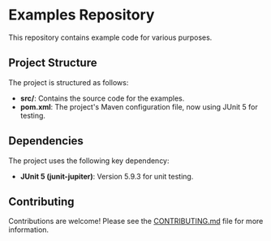 # Examples Repository

This repository contains example code for various purposes.

## Project Structure

The project is structured as follows:

*   **src/**: Contains the source code for the examples.
*   **pom.xml**: The project's Maven configuration file, now using JUnit 5 for testing.

## Dependencies

The project uses the following key dependency:
*   **JUnit 5 (junit-jupiter)**: Version 5.9.3 for unit testing.

## Contributing

Contributions are welcome! Please see the [CONTRIBUTING.md](CONTRIBUTING.md) file for more information.
